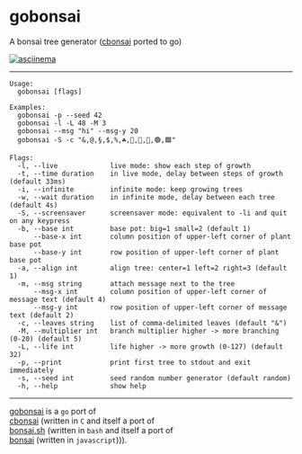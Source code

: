 # gobonsai

A bonsai tree generator ([cbonsai](https://gitlab.com/jallbrit/cbonsai) ported to go)

[![asciinema](https://i.imgur.com/NPYjcwG.png)](https://asciinema.org/a/V6Di0zHxIKxU8T43fFSrMUSBj)

---

```
Usage:
  gobonsai [flags]

Examples:
  gobonsai -p --seed 42
  gobonsai -l -L 48 -M 3
  gobonsai --msg "hi" --msg-y 20
  gobonsai -S -c "&,@,§,$,%,☘️,🌿,🍎,💚,🟢,🟩"

Flags:
  -l, --live             live mode: show each step of growth
  -t, --time duration    in live mode, delay between steps of growth (default 33ms)
  -i, --infinite         infinite mode: keep growing trees
  -w, --wait duration    in infinite mode, delay between each tree (default 4s)
  -S, --screensaver      screensaver mode: equivalent to -li and quit on any keypress
  -b, --base int         base pot: big=1 small=2 (default 1)
      --base-x int       column position of upper-left corner of plant base pot
      --base-y int       row position of upper-left corner of plant base pot
  -a, --align int        align tree: center=1 left=2 right=3 (default 1)
  -m, --msg string       attach message next to the tree
      --msg-x int        column position of upper-left corner of message text (default 4)
      --msg-y int        row position of upper-left corner of message text (default 2)
  -c, --leaves string    list of comma-delimited leaves (default "&")
  -M, --multiplier int   branch multiplier higher -> more branching (0-20) (default 5)
  -L, --life int         life higher -> more growth (0-127) (default 32)
  -p, --print            print first tree to stdout and exit immediately
  -s, --seed int         seed random number generator (default random)
  -h, --help             show help
```

---

[gobonsai](https://github.com/nothub/gobonsai) is a `go` port of  
[cbonsai](https://gitlab.com/jallbrit/cbonsai) (written in `C` and itself a port of  
[bonsai.sh](https://gitlab.com/jallbrit/bonsai.sh) (written in `bash` and itself a port of  
[bonsai](https://avelican.github.io/bonsai/) (written in `javascript`))).
